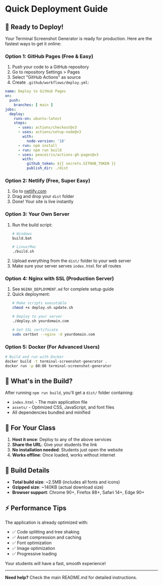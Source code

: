 # Quick Deployment Guide

## 🚀 Ready to Deploy!

Your Terminal Screenshot Generator is ready for production. Here are the fastest ways to get it online:

### Option 1: GitHub Pages (Free & Easy)
1. Push your code to a GitHub repository
2. Go to repository Settings > Pages
3. Select "GitHub Actions" as source
4. Create `.github/workflows/deploy.yml`:

```yaml
name: Deploy to GitHub Pages
on:
  push:
    branches: [ main ]
jobs:
  deploy:
    runs-on: ubuntu-latest
    steps:
      - uses: actions/checkout@v3
      - uses: actions/setup-node@v3
        with:
          node-version: '18'
      - run: npm install
      - run: npm run build
      - uses: peaceiris/actions-gh-pages@v3
        with:
          github_token: ${{ secrets.GITHUB_TOKEN }}
          publish_dir: ./dist
```

### Option 2: Netlify (Free, Super Easy)
1. Go to [netlify.com](https://netlify.com)
2. Drag and drop your `dist` folder
3. Done! Your site is live instantly

### Option 3: Your Own Server
1. Run the build script:
   ```bash
   # Windows
   build.bat
   
   # Linux/Mac
   ./build.sh
   ```
2. Upload everything from the `dist/` folder to your web server
3. Make sure your server serves `index.html` for all routes

### Option 4: Nginx with SSL (Production Server)
1. See `NGINX_DEPLOYMENT.md` for complete setup guide
2. Quick deployment:
   ```bash
   # Make scripts executable
   chmod +x deploy.sh update.sh
   
   # Deploy to your server
   ./deploy.sh yourdomain.com
   
   # Get SSL certificate
   sudo certbot --nginx -d yourdomain.com
   ```

### Option 5: Docker (For Advanced Users)
```bash
# Build and run with Docker
docker build -t terminal-screenshot-generator .
docker run -p 80:80 terminal-screenshot-generator
```

## 📁 What's in the Build?

After running `npm run build`, you'll get a `dist/` folder containing:
- `index.html` - The main application file
- `assets/` - Optimized CSS, JavaScript, and font files
- All dependencies bundled and minified

## 🎯 For Your Class

1. **Host it once**: Deploy to any of the above services
2. **Share the URL**: Give your students the link
3. **No installation needed**: Students just open the website
4. **Works offline**: Once loaded, works without internet

## 🔧 Build Details

- **Total build size**: ~2.5MB (includes all fonts and icons)
- **Gzipped size**: ~140KB (actual download size)
- **Browser support**: Chrome 90+, Firefox 88+, Safari 14+, Edge 90+

## ⚡ Performance Tips

The application is already optimized with:
- ✅ Code splitting and tree shaking
- ✅ Asset compression and caching
- ✅ Font optimization
- ✅ Image optimization
- ✅ Progressive loading

Your students will have a fast, smooth experience!

---

**Need help?** Check the main README.md for detailed instructions.
